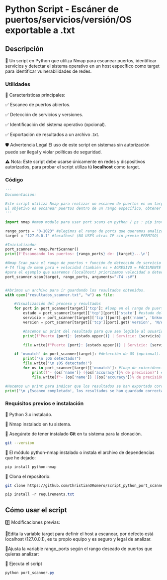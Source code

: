 # Python Script - Escáner de puertos/servicios/versión/OS exportable a .txt

## Descripción

📌 Un script en Python que utiliza Nmap para escanear puertos, identificar servicios y detectar el sistema operativo en un host específico como target para identificar vulnerabilidades de redes.

### Utilidades

🔹 Características principales:

✅ Escaneo de puertos abiertos.

✅ Detección de servicios y versiones.

✅ Identificación del sistema operativo (opcional).

✅ Exportación de resultados a un archivo .txt.

🛡️ Advertencia Legal
El uso de este script en sistemas sin autorización puede ser ilegal y violar políticas de seguridad.

⚠ Nota: Este script debe usarse únicamente en redes y dispositivos autorizados, para probar el script utiliza tú **localhost** como target.

### Código

```python
'''
Documentación:

Este script utiliza Nmap para realizar un escaneo de puertos en un target y exportar los resultados tanto a la consola como a un archivo de texto.
El objetivo es escanear puertos dentro de un rango específico, obtener información sobre los servicios, versiones disponibles y detectar el sistema operativo.
'''

import nmap #nmap module para usar port scans en python / ps : pip install python-nmap

rango_ports = "0-1023" #elegimos el rango de ports que queramos analizar
target = "127.0.0.1" #localhost (NO USES otras IP sin previo PERMISO)

#Inicializador
port_scanner = nmap.PortScanner()
print(f'Escaneando los puertos: {rango_ports} de: {target}...\n')

#Nmap Scan para el rango de puertos + función de detección de servicio (esto es opcional)
#-T4 flag de nmap para + velocidad (también es + AGRESIVO = FÁCILMENTE DETECTABLE)
#para el ejemplo que usaremos (localhost) priorizamos velocidad a detectabilidad
port_scanner.scan(target, rango_ports, arguments="-T4 -sV")


#Abrimos un archivo para ir guardando los resultados obtenidos.
with open("resultados_scanner.txt", "w") as file:

    #Visualización del proceso y resultados
    for port in port_scanner[target]['tcp']: #loop en el rango de puertos dado
        estado = port_scanner[target]['tcp'][port]['state'] #estado del puerto {open,closed,filtered,etc...}
        servicio = port_scanner[target]['tcp'][port].get('name', 'Unknown') #nombre del servicio detectado, .get por si no detecta nada nos muestra 'Unknow' y evitar errores
        version = port_scanner[target]['tcp'][port].get('version', 'N/A') #version del servicio y si no detecta nada evitamos errores mostrando N/A.

        #hacemos un print del resultado para que sea legible al usuario.
        print(f"Puerto {port}: {estado.upper()} | Servicio: {servicio} | Version: {version}")

        file.write(f"Puerto {port}: {estado.upper()} | Servicio: {servicio} | Version: {version}\n")

    if 'osmatch' in port_scanner[target]: #detección de OS (opcional).
        print("\n ¡OS detectado!")
        file.write("\n ¡OS detectado!")
        for os in port_scanner[target]['osmatch']: #loop de coincidencia con OS
            print(f"- {os['name']} ({os['accuracy']}% de precisión)") #visualiza OS detectado y su precisión
            file.write(f"- {os['name']} ({os['accuracy']}% de precisión)")

#Hacemos un print para indicar que los resultados se han exportado correctamente.        
print("\n ¡Escaneo completado!, los resultados se han guardado correctamente en 'resultados_scanner.txt'.")
```

### Requisitos previos e instalación

🔹 Python 3.x instalado.

🔹 Nmap instalado en tu sistema.

🔹 Asegúrate de tener instalado **Git** en tu sistema para la clonación.
```sh
git --version
```
🔹 El módulo python-nmap instalado o instala el archivo de dependencias que he dejado:
```powershell
pip install python-nmap
```

🔹 Clona el repositorio:
```sh
git clone https://github.com/ChristianORomero/script_python_port_scanner.git
```

```powershell
pip install -r requirements.txt
```

## Cómo usar el script

3️⃣ Modificaciones previas:

🔹Edita la variable target para definir el host a escanear, por defecto está localhost (127.0.0.1), es tu propio equipo y es seguro y legal de analizar.

🔹Ajusta la variable rango_ports según el rango deseado de puertos que quieras analizar:

🔹 Ejecuta el script
```powershell
python port_scanner.py
```

